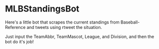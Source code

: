 # MLBStandingsBot

Here's a little bot that scrapes the current standings from Baseball-Reference and tweets using rtweet the situation. 

Just input the TeamAbbr, TeamMascot, League, and Division, and then the bot do it's job!
